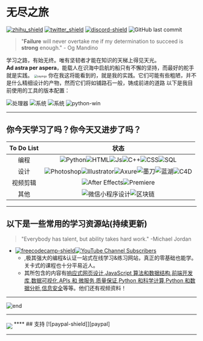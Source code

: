 # 无尽之旅
[![zhihu_shield]][zhihu] [![twitter_shield]][twitter] [![discord-shield]][discord] ![GitHub last commit][Lastcommit]
> "**Failure** will never overtake me if my determination to succeed is **strong** enough."          - Og Mandino

学习之路，有始无终。唯有坚韧者才能在知识的天梯上得见天光。  
**Ad astra per aspera**，能载人在识海中启航的船只有不懈的坚持，而最好的舵手就是实践。
<img src="https://w.wallhaven.cc/full/od/wallhaven-odqwdl.jpg" alt="sayings" style="zoom: 50%;" />
你在我这将能看到的，就是我的实践。它们可能有些粗陋，并不是什么精细设计的产物，然而它们将如铺路石一般，铸成前进的道路
以下是我目前使用的工具的版本配置：

![处理器][intel] ![系统][ubuntu] ![系统][win] ![python-win][py-win]

***
## 你今天学习了吗？你今天又进步了吗？

|To Do List|状态|
|:---:|:---:|
|编程|![Python][Python_shield]![HTML][HTML_shield]![Js][Js_shield]![C++][C++_shield]![CSS][CSS_shield]![SQL][SDL_shield]|
|设计|![Photoshop][PS_shield]![Illustrator][AI_shield]![Axure][Axture_shield]![墨刀][modao_shield]![蓝湖][lanhu_shield]![C4D][C4D_shield]|
|视频剪辑|![After Effects][AE_shield]![Premiere][Pr_shield] |
|其他|![微信小程序设计][VX_shield]![区块链][btc_shield] |

****

##  以下是一些常用的学习资源站(持续更新)

> "Everybody has talent, but ability takes hard work."           -Michael Jordan

- [![freecodecamp-shield]](https://chinese.freecodecamp.org/learn/)[![YouTube Channel Subscribers]][freecodecamp]
  - ,极其强大的编程&认证一站式在线学习&练习网站，真正的零基础也能学。关卡式的课程也十分平易近人。
  - 其所包含的内容有[响应式网页设计](https://chinese.freecodecamp.org/learn/responsive-web-design/),[JavaScript 算法和数据结构](https://chinese.freecodecamp.org/learn/javascript-algorithms-and-data-structures/),[前端开发库](https://chinese.freecodecamp.org/learn/front-end-libraries/),[数据可视化](https://chinese.freecodecamp.org/learn/data-visualization/),[APIs 和 微服务](https://chinese.freecodecamp.org/learn/apis-and-microservices/),[质量保证](https://chinese.freecodecamp.org/learn/quality-assurance/),[Python 和科学计算](https://chinese.freecodecamp.org/learn/scientific-computing-with-python/),[Python 和数据分析](https://chinese.freecodecamp.org/learn/data-analysis-with-python/),[信息安全](https://chinese.freecodecamp.org/learn/information-security/)等等。他们还有视频资料！

****
![end](https://w.wallhaven.cc/full/dp/wallhaven-dppj33.png)
****
<img align="middle" src="https://github-readme-stats.vercel.app/api?username=SirMegaMU&show_icons=true&icon_color=CE1D2D&text_color=718096&bg_color=ffffff&hide_title=true" />
****
## 支持
[![paypal-shield]][paypal]

****


[twitter]:https://twitter.com/MegaMU6 "给个关注吧亲！"
[twitter_shield]:https://img.shields.io/badge/dynamic/json?color=blue&label=Twitter&query=%24.data.totalSubs&suffix=%E5%85%B3%E6%B3%A8&url=https%3A%2F%2Fapi.spencerwoo.com%2Fsubstats%2F%3Fsource%3Dtwitter%26queryKey%3DMegaMU6?logo=twitter
[zhihu]:https://www.zhihu.com/people/feng-xue-man-gui-chen "给个关注吧亲！"
[zhihu_shield]:https://img.shields.io/badge/dynamic/json?color=blue&label=%E7%9F%A5%E4%B9%8E&query=%24.data.totalSubs&suffix=%E5%85%B3%E6%B3%A8&url=https%3A%2F%2Fapi.spencerwoo.com%2Fsubstats%2F%3Fsource%3Dzhihu%26queryKey%3Dfeng-xue-man-gui-chen
[Lastcommit]:https://img.shields.io/github/last-commit/SirMegaMU/StudyPath?label=%E6%9C%80%E5%90%8E%E4%BF%AE%E6%94%B9&logo=Github
[Python_shield]:https://img.shields.io/badge/Python%E5%AD%A6%E4%B9%A0-%E8%BF%9B%E8%A1%8C%E4%B8%AD-green?logo=Python
[HTML_shield]:https://img.shields.io/badge/HTML-%E7%95%A5%E5%BE%AE%E4%BA%86%E8%A7%A3-yellow?logo=HTML5
[Js_shield]:https://img.shields.io/badge/Js-%E5%B0%9A%E6%9C%AA%E5%BC%80%E5%A7%8B-inactive?logo=JSON
[C++_shield]:https://img.shields.io/badge/C%2B%2B-%E5%B0%9A%E6%9C%AA%E5%BC%80%E5%A7%8B-inactive?logo=C
[CSS_shield]:https://img.shields.io/badge/CSS-%E5%B0%9A%E6%9C%AA%E5%BC%80%E5%A7%8B-inactive?logo=CSSWizardry
[SDL_shield]:https://img.shields.io/badge/SQL-%E5%B0%9A%E6%9C%AA%E5%BC%80%E5%A7%8B-inactive?logo=MySQL
[PS_shield]:https://img.shields.io/badge/Photoshop-%E7%95%A5%E5%BE%AE%E4%BA%86%E8%A7%A3-yellow?logo=AdobePhotoshop
[AI_shield]:https://img.shields.io/badge/Illustrator-%E5%B0%9A%E6%9C%AA%E5%BC%80%E5%A7%8B-inactive?logo=AdobeIllustrator
[Axture_shield]:https://img.shields.io/badge/Axure-%E5%B0%9A%E6%9C%AA%E5%BC%80%E5%A7%8B-inactive
[modao_shield]:https://img.shields.io/badge/%E5%A2%A8%E5%88%80-%E5%B0%9A%E6%9C%AA%E5%BC%80%E5%A7%8B-inactive
[lanhu_shield]:https://img.shields.io/badge/%E8%93%9D%E6%B9%96-%E5%B0%9A%E6%9C%AA%E5%BC%80%E5%A7%8B-inactive
[C4D_shield]:https://img.shields.io/badge/C4D-%E5%B0%9A%E6%9C%AA%E5%BC%80%E5%A7%8B-inactive?logo=Cinema4D
[VX_shield]:https://img.shields.io/badge/%E5%BE%AE%E4%BF%A1%E5%B0%8F%E7%A8%8B%E5%BA%8F%E8%AE%BE%E8%AE%A1-%E5%B0%9A%E6%9C%AA%E5%BC%80%E5%A7%8B-inactive?logo=WeChat
[btc_shield]:https://img.shields.io/badge/%E5%8C%BA%E5%9D%97%E9%93%BE-%E5%B0%9A%E6%9C%AA%E5%BC%80%E5%A7%8B-inactive?logo=Bitcoin
[AE_shield]:https://img.shields.io/badge/After%20Effects-%E5%B0%9A%E6%9C%AA%E5%BC%80%E5%A7%8B-inactive?logo=AdobeAfterEffects
[Pr_shield]:https://img.shields.io/badge/Premiere-%E5%B0%9A%E6%9C%AA%E5%BC%80%E5%A7%8B-inactive?logo=AdobePremierePro
[intel]:https://img.shields.io/badge/%E5%A4%84%E7%90%86%E5%99%A8-Intel(R)%20Core(TM)%20i7--10870H%20CPU%20%40%202.20GHz%20%20%202.21%20GHz-blue?logo=Intel
[ubuntu]:https://img.shields.io/badge/%E7%B3%BB%E7%BB%9F-Ubuntu%2020.04.2%20LTS-orange?logo=Ubuntu
[win]:https://img.shields.io/badge/%E7%B3%BB%E7%BB%9F-Windows%2010-9cf?logo=Windows
[py-win]:https://img.shields.io/badge/Python-3.9.6-lightgrey?logo=Python
[YouTube Channel Subscribers]:https://img.shields.io/youtube/channel/subscribers/UC8butISFwT-Wl7EV0hUK0BQ?color=green&label=%20freeCodeCamp.org%20&logo=youtube&logoColor=red&style=plastic
[freecodecamp-shield]:https://img.shields.io/badge/FreeCodeCamp-%E7%BD%91%E7%AB%99-black?logo=freecodecamp
[freecodecamp]:https://www.youtube.com/channel/UC8butISFwT-Wl7EV0hUK0BQ
[paypal-shield]:https://img.shields.io/badge/PayPal-%40sirmegamu-blue?logo=paypal
[paypal]:https://paypal.me/sirmegamu?locale.x=zh_XC "您的支持将给我很大的帮助！"
[liaoxuefeng]:https://www.liaoxuefeng.com
[discord-shield]:https://img.shields.io/discord/875749972564402176?label=Discord&logo=discord
[discord]:https://discord.gg/yQ4Q8h7C77
